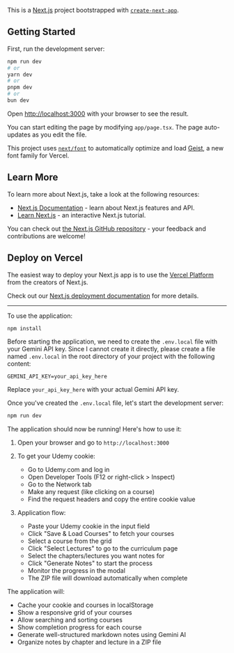 This is a [Next.js](https://nextjs.org) project bootstrapped with [`create-next-app`](https://nextjs.org/docs/app/api-reference/cli/create-next-app).

## Getting Started

First, run the development server:

```bash
npm run dev
# or
yarn dev
# or
pnpm dev
# or
bun dev
```

Open [http://localhost:3000](http://localhost:3000) with your browser to see the result.

You can start editing the page by modifying `app/page.tsx`. The page auto-updates as you edit the file.

This project uses [`next/font`](https://nextjs.org/docs/app/building-your-application/optimizing/fonts) to automatically optimize and load [Geist](https://vercel.com/font), a new font family for Vercel.

## Learn More

To learn more about Next.js, take a look at the following resources:

- [Next.js Documentation](https://nextjs.org/docs) - learn about Next.js features and API.
- [Learn Next.js](https://nextjs.org/learn) - an interactive Next.js tutorial.

You can check out [the Next.js GitHub repository](https://github.com/vercel/next.js) - your feedback and contributions are welcome!

## Deploy on Vercel

The easiest way to deploy your Next.js app is to use the [Vercel Platform](https://vercel.com/new?utm_medium=default-template&filter=next.js&utm_source=create-next-app&utm_campaign=create-next-app-readme) from the creators of Next.js.

Check out our [Next.js deployment documentation](https://nextjs.org/docs/app/building-your-application/deploying) for more details.

---

To use the application:

```bash
npm install
```

Before starting the application, we need to create the `.env.local` file with your Gemini API key. Since I cannot create it directly, please create a file named `.env.local` in the root directory of your project with the following content:

```env
GEMINI_API_KEY=your_api_key_here
```

Replace `your_api_key_here` with your actual Gemini API key.

Once you've created the `.env.local` file, let's start the development server:

```bash
npm run dev
```

The application should now be running! Here's how to use it:

1. Open your browser and go to `http://localhost:3000`

2. To get your Udemy cookie:
   - Go to Udemy.com and log in
   - Open Developer Tools (F12 or right-click > Inspect)
   - Go to the Network tab
   - Make any request (like clicking on a course)
   - Find the request headers and copy the entire cookie value

3. Application flow:
   - Paste your Udemy cookie in the input field
   - Click "Save & Load Courses" to fetch your courses
   - Select a course from the grid
   - Click "Select Lectures" to go to the curriculum page
   - Select the chapters/lectures you want notes for
   - Click "Generate Notes" to start the process
   - Monitor the progress in the modal
   - The ZIP file will download automatically when complete

The application will:

- Cache your cookie and courses in localStorage
- Show a responsive grid of your courses
- Allow searching and sorting courses
- Show completion progress for each course
- Generate well-structured markdown notes using Gemini AI
- Organize notes by chapter and lecture in a ZIP file
